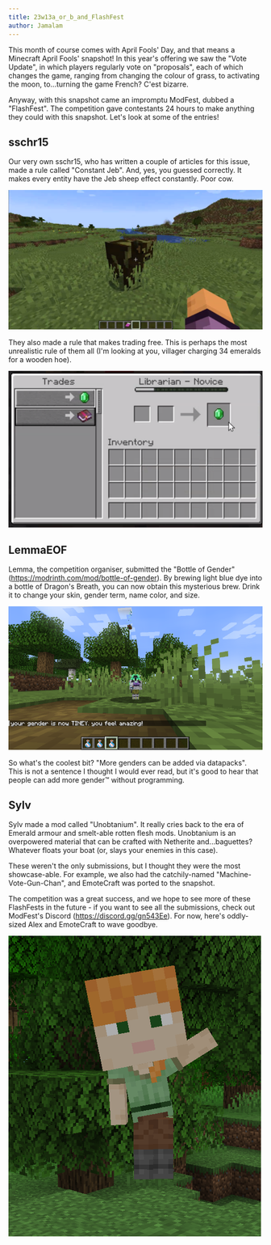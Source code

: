 ```yaml
---
title: 23w13a_or_b_and_FlashFest
author: Jamalam
---
```


This month of course comes with April Fools' Day, and that means a Minecraft
April Fools' snapshot! In this year's offering we saw the "Vote Update", in which players
regularly vote on "proposals", each of which changes the
game, ranging from changing the colour of grass, to activating the moon, to...turning the game French?
C'est bizarre.

Anyway, with this snapshot came an impromptu ModFest, dubbed a
"FlashFest". The competition gave contestants 24 hours to make anything they
could with this snapshot. Let's look at some of the entries!

## sschr15

Our very own sschr15, who has written a couple of articles for this issue, made a rule called "Constant Jeb". And, yes, you guessed correctly. It makes every entity have the Jeb sheep effect constantly. Poor cow.

![Constant Jeb: Cow](assets/constant_jeb_cow.png)

They also made a rule that makes trading free. This is perhaps the most unrealistic rule of them all (I'm looking at you, villager charging 34 emeralds for a wooden hoe).

![Free Trading!](assets/free_trades.png)

## LemmaEOF

Lemma, the competition organiser, submitted the "Bottle of Gender" (https://modrinth.com/mod/bottle-of-gender). By brewing light blue dye into a bottle of Dragon's Breath, you can now obtain this mysterious brew. Drink it to change your skin, gender term, name color, and size.

![Tiny gender?](assets/tiny_gender.png)

So what's the coolest bit? "More genders can be added via datapacks". This is not a sentence I thought I would ever read, but it's good to hear that people can add more gender™ without programming.

## Sylv

Sylv made a mod called "Unobtanium". It really cries back to the era of Emerald armour and smelt-able rotten flesh mods. Unobtanium is an overpowered material that can be crafted with Netherite and...baguettes? Whatever floats your boat (or, slays your enemies in this case).

These weren't the only submissions, but I thought they were the most showcase-able. For example, we also had the catchily-named "Machine-Vote-Gun-Chan", and EmoteCraft was ported to the snapshot.

The competition was a great
success, and we hope to see more of these FlashFests in the future - if you want
to see all the submissions, check out ModFest's Discord
(https://discord.gg/gn543Ee). For now, here's oddly-sized Alex and EmoteCraft to wave goodbye.

![EmoteCraft](assets/emotecraft.png)
